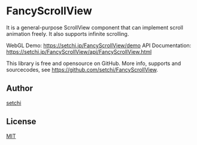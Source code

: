 # FancyScrollView

It is a general-purpose ScrollView component that can implement scroll animation freely. It also supports infinite scrolling.

WebGL Demo: https://setchi.jp/FancyScrollView/demo
API Documentation: https://setchi.jp/FancyScrollView/api/FancyScrollView.html

This library is free and opensource on GitHub. More info, supports and sourcecodes, see https://github.com/setchi/FancyScrollView.

## Author
[setchi](https://github.com/setchi)

## License
[MIT](https://github.com/setchi/FancyScrollView/blob/master/LICENSE)
